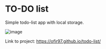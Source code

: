 # TO-DO list
Simple todo-list app with local storage.

![image](https://github.com/Ofir97/todo-list/assets/93199708/fd4f713d-3818-4e15-af7b-d2582d1aabc5)


Link to project: https://ofir97.github.io/todo-list/
